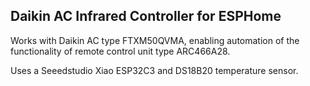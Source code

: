 ## Daikin AC Infrared Controller for ESPHome

Works with Daikin AC type FTXM50QVMA, enabling automation of the functionality of remote control unit type ARC466A28.

Uses a Seeedstudio Xiao ESP32C3 and DS18B20 temperature sensor.